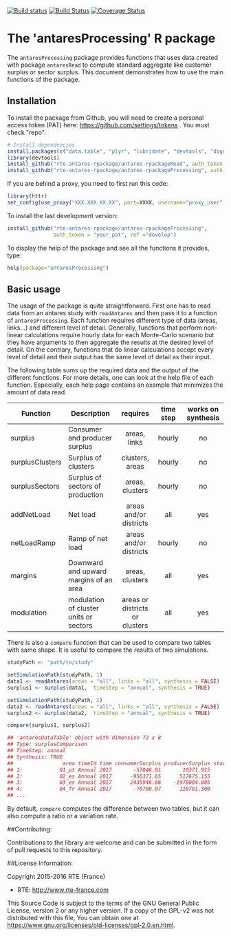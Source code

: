 [![Build status](https://ci.appveyor.com/api/projects/status/rnf5iejmgyu00j1i?svg=true)](https://ci.appveyor.com/project/rte-antares-rpackage/antaresprocessing)
[![Build Status](https://travis-ci.org/rte-antares-rpackage/antaresProcessing.svg?branch=master)](https://travis-ci.org/rte-antares-rpackage/antaresProcessing)
[![Coverage Status](https://img.shields.io/codecov/c/github/rte-antares-rpackage/antares-rpackageProcessing/master.svg)](https://codecov.io/github/rte-antares-rpackage/antares-rpackageProcessing?branch=master)

# The 'antaresProcessing' R package


The `antaresProcessing` package provides functions that uses data created with package `antaresRead` to compute standard aggregate like customer surplus or sector surplus. This document demonstrates how to use the main functions of the package.

## Installation

To install the package from Github, you will need to create a personal access token (PAT) here: https://github.com/settings/tokens . You must check "repo".

```r
# Install dependencies
install.packages(c("data.table", "plyr", "lubridate", "devtools", "digest"))
library(devtools)
install_github("rte-antares-rpackage/antares-rpackageRead", auth_token = "your_pat")
install_github("rte-antares-rpackage/antares-rpackageProcessing", auth_token = "your_pat")
```

If you are behind a proxy, you need to first run this code:
```r
library(httr)
set_config(use_proxy("XXX.XXX.XX.XX", port=XXXX, username="proxy_user", password="passwd"))
```

To install the last development version:
```r
install_github("rte-antares-rpackage/antares-rpackageProcessing", 
               auth_token = "your_pat", ref ="develop")
```

To display the help of the package and see all the functions it provides, type:
```r 
help(package="antaresProcessing")
```

## Basic usage

The usage of the package is quite straightforward. First one has to read data from an antares study with `readAntares` and then pass it to a function of `antaresProcessing`. Each function requires different type of data (areas, links...) and different level of detail. Generally, functions that perform non-linear calculations require hourly data for each Monte-Carlo scenario but they have arguments to then aggregate the results at the desired level of detail. On the contrary, functions that do linear calculations accept every level of detail and their output has the same level of detail as their input.

The following table sums up the required data and the output of the different functions. For more details, one can look at the help file of each function. Especially, each help page contains an example that minimizes the amount of data read. 

Function        | Description | requires |time step | works on synthesis
----------------|-------------|:--------:|:--------:|:-----------------:
surplus         | Consumer and producer surplus | areas, links | hourly | no
surplusClusters | Surplus of clusters | clusters, areas | hourly | no
surplusSectors  | Surplus of sectors of production | areas, clusters | hourly | no
addNetLoad      | Net load | areas and/or districts | all | yes
netLoadRamp     | Ramp of net load | areas and/or districts | hourly | no
margins         | Downward and upward margins of an area    | areas, clusters | all | yes
modulation      | modulation of cluster units or sectors | areas or districts or clusters | all | yes

There is also a `compare` function that can be used to compare two tables with same shape. It is useful to compare the results of two simulations. 

```r
studyPath <- "path/to/study"

setSimulationPath(studyPath, 1)
data1 <- readAntares(areas = "all", links = "all", synthesis = FALSE)
surplus1 <- surplus(data1,  timeStep = "annual", synthesis = TRUE) 

setSimulationPath(studyPath, 2)
data2 <- readAntares(areas = "all", links = "all", synthesis = FALSE)
surplus2 <- surplus(data2,  timeStep = "annual", synthesis = TRUE)

compare(surplus1, surplus2)

## 'antaresDataTable' object with dimension 72 x 8
## Type: surplusComparison
## TimeStep: annual
## Synthesis: TRUE
##                area timeId time consumerSurplus producerSurplus storageSurplus ...
## 1:            01_pt Annual 2017       -57046.01       10371.915              0
## 2:            02_es Annual 2017      -956371.65      517675.155              0
## 3:            03_es Annual 2017      2435946.66    -1978004.005              0
## 4:            04_fr Annual 2017       -70700.07      110701.300              0
## ...

```

By default, `compare` computes the difference between two tables, but it can also compute a ratio or a variation rate.


##Contributing:

Contributions to the library are welcome and can be submitted in the form of pull requests to this repository.

##License Information:

Copyright 2015-2016 RTE (France)

* RTE: http://www.rte-france.com

This Source Code is subject to the terms of the GNU General Public License, version 2 or any higher version. If a copy of the GPL-v2 was not distributed with this file, You can obtain one at https://www.gnu.org/licenses/old-licenses/gpl-2.0.en.html.
